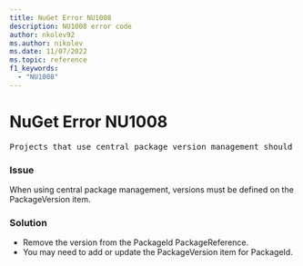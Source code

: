 ```yaml
---
title: NuGet Error NU1008
description: NU1008 error code
author: nkolev92
ms.author: nikolev
ms.date: 11/07/2022
ms.topic: reference
f1_keywords: 
  - "NU1008"
---
```


# NuGet Error NU1008

<pre>Projects that use central package version management should not define the version on the PackageReference items but on the PackageVersion items: PackageId.</pre>

### Issue

When using central package management, versions must be defined on the PackageVersion item.

### Solution

- Remove the version from the PackageId PackageReference.
- You may need to add or update the PackageVersion item for PackageId.
